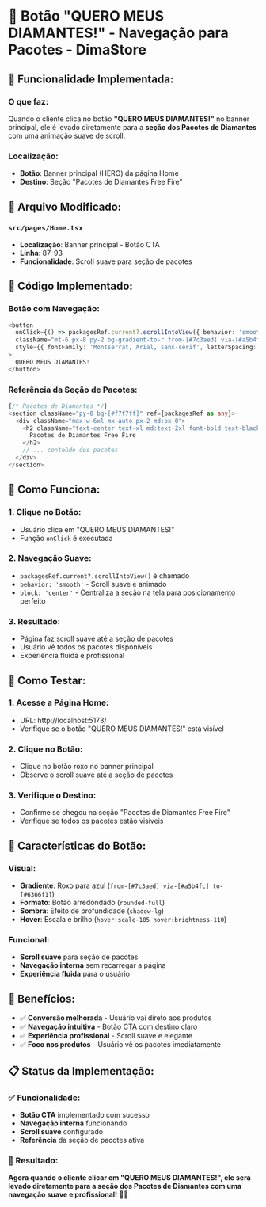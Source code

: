 # 🎯 Botão "QUERO MEUS DIAMANTES!" - Navegação para Pacotes - DimaStore

## 📝 **Funcionalidade Implementada:**

### **O que faz:**
Quando o cliente clica no botão **"QUERO MEUS DIAMANTES!"** no banner principal, ele é levado diretamente para a **seção dos Pacotes de Diamantes** com uma animação suave de scroll.

### **Localização:**
- **Botão**: Banner principal (HERO) da página Home
- **Destino**: Seção "Pacotes de Diamantes Free Fire"

## 📁 **Arquivo Modificado:**

### **`src/pages/Home.tsx`**
- **Localização**: Banner principal - Botão CTA
- **Linha**: 87-93
- **Funcionalidade**: Scroll suave para seção de pacotes

## 🔧 **Código Implementado:**

### **Botão com Navegação:**
```typescript
<button 
  onClick={() => packagesRef.current?.scrollIntoView({ behavior: 'smooth', block: 'center' })}
  className="mt-6 px-8 py-2 bg-gradient-to-r from-[#7c3aed] via-[#a5b4fc] to-[#6366f1] text-white rounded-full font-bold text-[0.9rem] shadow-lg hover:scale-105 hover:brightness-110 transition-all duration-200" 
  style={{ fontFamily: 'Montserrat, Arial, sans-serif', letterSpacing: '0.03em' }}
>
  QUERO MEUS DIAMANTES!
</button>
```

### **Referência da Seção de Pacotes:**
```typescript
{/* Pacotes de Diamantes */}
<section className="py-8 bg-[#f7f7ff]" ref={packagesRef as any}>
  <div className="max-w-6xl mx-auto px-2 md:px-0">
    <h2 className="text-center text-xl md:text-2xl font-bold text-black mb-6 tracking-tight">
      Pacotes de Diamantes Free Fire
    </h2>
    // ... conteúdo dos pacotes
  </div>
</section>
```

## 🎯 **Como Funciona:**

### **1. Clique no Botão:**
- Usuário clica em "QUERO MEUS DIAMANTES!"
- Função `onClick` é executada

### **2. Navegação Suave:**
- `packagesRef.current?.scrollIntoView()` é chamado
- `behavior: 'smooth'` - Scroll suave e animado
- `block: 'center'` - Centraliza a seção na tela para posicionamento perfeito

### **3. Resultado:**
- Página faz scroll suave até a seção de pacotes
- Usuário vê todos os pacotes disponíveis
- Experiência fluida e profissional

## 🚀 **Como Testar:**

### **1. Acesse a Página Home:**
- URL: http://localhost:5173/
- Verifique se o botão "QUERO MEUS DIAMANTES!" está visível

### **2. Clique no Botão:**
- Clique no botão roxo no banner principal
- Observe o scroll suave até a seção de pacotes

### **3. Verifique o Destino:**
- Confirme se chegou na seção "Pacotes de Diamantes Free Fire"
- Verifique se todos os pacotes estão visíveis

## 🎨 **Características do Botão:**

### **Visual:**
- **Gradiente**: Roxo para azul (`from-[#7c3aed] via-[#a5b4fc] to-[#6366f1]`)
- **Formato**: Botão arredondado (`rounded-full`)
- **Sombra**: Efeito de profundidade (`shadow-lg`)
- **Hover**: Escala e brilho (`hover:scale-105 hover:brightness-110`)

### **Funcional:**
- **Scroll suave** para seção de pacotes
- **Navegação interna** sem recarregar a página
- **Experiência fluida** para o usuário

## 🎉 **Benefícios:**

- ✅ **Conversão melhorada** - Usuário vai direto aos produtos
- ✅ **Navegação intuitiva** - Botão CTA com destino claro
- ✅ **Experiência profissional** - Scroll suave e elegante
- ✅ **Foco nos produtos** - Usuário vê os pacotes imediatamente

## 📋 **Status da Implementação:**

### **✅ Funcionalidade:**
- **Botão CTA** implementado com sucesso
- **Navegação interna** funcionando
- **Scroll suave** configurado
- **Referência** da seção de pacotes ativa

### **🎯 Resultado:**
**Agora quando o cliente clicar em "QUERO MEUS DIAMANTES!", ele será levado diretamente para a seção dos Pacotes de Diamantes com uma navegação suave e profissional!** 🚀✨
